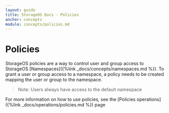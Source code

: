 ```yaml
---
layout: guide
title: StorageOS Docs - Policies
anchor: concepts
module: concepts/policies.md
---
```


# Policies

StorageOS policies are a way to control user and group access to StorageOS
[Namespaces]({%link _docs/concepts/namespaces.md %}). To grant a user or group
access to a namespace, a policy needs to be created mapping the user or group
to the namespace. 

>Note: Users always have access to the default namespace

For more information on how to use policies, see the 
[Policies operations]({%link _docs/operations/policies.md %}) page
